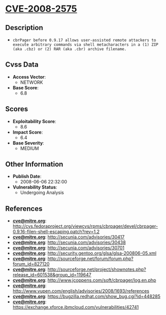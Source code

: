 
# [CVE-2008-2575](http://cvs.fedoraproject.org/viewcvs/rpms/cbrpager/devel/cbrpager-0.9.16-filen-shell-escaping.patch?rev=1.2)

## Description

- `cbrPager before 0.9.17 allows user-assisted remote attackers to execute arbitrary commands via shell metacharacters in a (1) ZIP (aka .cbz) or (2) RAR (aka .cbr) archive filename.`

## Cvss Data

- **Access Vector**:
  - NETWORK
- **Base Score**:
  - 6.8

## Scores

- **Exploitability Score**:
  - 8.6
- **Impact Score**:
  - 6.4
- **Base Severity**:
  - MEDIUM

## Other Information

- **Publish Date**:
  - 2008-06-06 22:32:00
- **Vulnerability Status**:
  - Undergoing Analysis

## References

- **cve@mitre.org**: http://cvs.fedoraproject.org/viewcvs/rpms/cbrpager/devel/cbrpager-0.9.16-filen-shell-escaping.patch?rev=1.2
- **cve@mitre.org**: http://secunia.com/advisories/30417
- **cve@mitre.org**: http://secunia.com/advisories/30438
- **cve@mitre.org**: http://secunia.com/advisories/30701
- **cve@mitre.org**: http://security.gentoo.org/glsa/glsa-200806-05.xml
- **cve@mitre.org**: http://sourceforge.net/forum/forum.php?forum_id=827120
- **cve@mitre.org**: http://sourceforge.net/project/shownotes.php?release_id=601538&group_id=119647
- **cve@mitre.org**: http://www.jcoppens.com/soft/cbrpager/log.en.php
- **cve@mitre.org**: http://www.vupen.com/english/advisories/2008/1693/references
- **cve@mitre.org**: https://bugzilla.redhat.com/show_bug.cgi?id=448285
- **cve@mitre.org**: https://exchange.xforce.ibmcloud.com/vulnerabilities/42741
